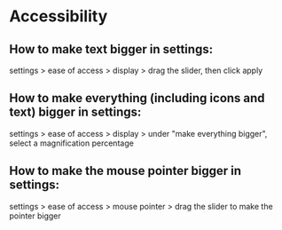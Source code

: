 # Accessibility

## How to make text bigger in settings:

settings > ease of access > display > drag the slider, then click apply

## How to make everything (including icons and text) bigger in settings:

settings > ease of access > display > under "make everything bigger", select a magnification percentage

## How to make the mouse pointer bigger in settings:

settings > ease of access > mouse pointer > drag the slider to make the pointer bigger
